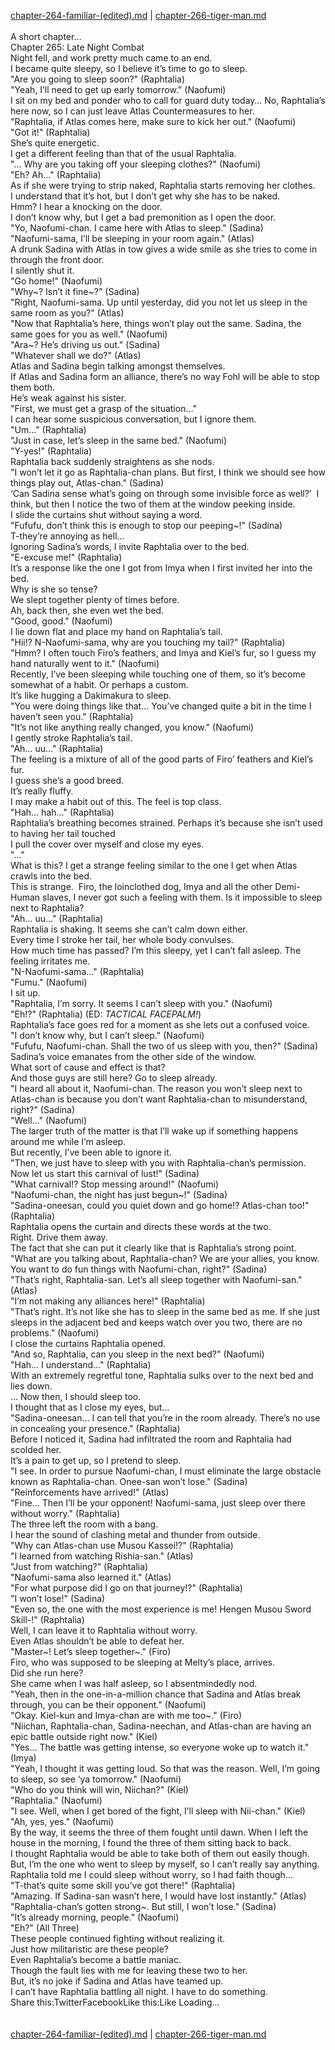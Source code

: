 [chapter-264-familiar-(edited).md](./chapter-264-familiar-(edited).md) | [chapter-266-tiger-man.md](./chapter-266-tiger-man.md) <br/>
<br/>
A short chapter…<br/>
Chapter 265: Late Night Combat<br/>
Night fell, and work pretty much came to an end.<br/>
I became quite sleepy, so I believe it’s time to go to sleep.<br/>
"Are you going to sleep soon?" (Raphtalia)<br/>
"Yeah, I’ll need to get up early tomorrow." (Naofumi)<br/>
I sit on my bed and ponder who to call for guard duty today… No, Raphtalia’s here now, so I can just leave Atlas Countermeasures to her.<br/>
"Raphtalia, if Atlas comes here, make sure to kick her out." (Naofumi)<br/>
"Got it!" (Raphtalia)<br/>
She’s quite energetic.<br/>
I get a different feeling than that of the usual Raphtalia.<br/>
"… Why are you taking off your sleeping clothes?" (Naofumi)<br/>
"Eh? Ah…" (Raphtalia)<br/>
As if she were trying to strip naked, Raphtalia starts removing her clothes.<br/>
I understand that it’s hot, but I don’t get why she has to be naked.<br/>
Hmm? I hear a knocking on the door.<br/>
I don’t know why, but I get a bad premonition as I open the door.<br/>
"Yo, Naofumi-chan. I came here with Atlas to sleep." (Sadina)<br/>
"Naofumi-sama, I’ll be sleeping in your room again." (Atlas)<br/>
A drunk Sadina with Atlas in tow gives a wide smile as she tries to come in through the front door.<br/>
I silently shut it.<br/>
"Go home!" (Naofumi)<br/>
"Why~? Isn’t it fine~?" (Sadina)<br/>
"Right, Naofumi-sama. Up until yesterday, did you not let us sleep in the same room as you?" (Atlas)<br/>
"Now that Raphtalia’s here, things won’t play out the same. Sadina, the same goes for you as well." (Naofumi)<br/>
"Ara~? He’s driving us out." (Sadina)<br/>
"Whatever shall we do?" (Atlas)<br/>
Atlas and Sadina begin talking amongst themselves.<br/>
If Atlas and Sadina form an alliance, there’s no way Fohl will be able to stop them both.<br/>
He’s weak against his sister.<br/>
"First, we must get a grasp of the situation…"<br/>
I can hear some suspicious conversation, but I ignore them.<br/>
"Um…" (Raphtalia)<br/>
"Just in case, let’s sleep in the same bed." (Naofumi)<br/>
"Y-yes!" (Raphtalia)<br/>
Raphtalia back suddenly straightens as she nods.<br/>
"I won’t let it go as Raphtalia-chan plans. But first, I think we should see how things play out, Atlas-chan." (Sadina)<br/>
‘Can Sadina sense what’s going on through some invisible force as well?’  I think, but then I notice the two of them at the window peeking inside.<br/>
I slide the curtains shut without saying a word.<br/>
"Fufufu, don’t think this is enough to stop our peeping~!" (Sadina)<br/>
T-they’re annoying as hell…<br/>
Ignoring Sadina’s words, I invite Raphtalia over to the bed.<br/>
"E-excuse me!" (Raphtalia)<br/>
It’s a response like the one I got from Imya when I first invited her into the bed.<br/>
Why is she so tense?<br/>
We slept together plenty of times before.<br/>
Ah, back then, she even wet the bed.<br/>
"Good, good." (Naofumi)<br/>
I lie down flat and place my hand on Raphtalia’s tail.<br/>
"Hii!? N-Naofumi-sama, why are you touching my tail?" (Raphtalia)<br/>
"Hmm? I often touch Firo’s feathers, and Imya and Kiel’s fur, so I guess my hand naturally went to it." (Naofumi)<br/>
Recently, I’ve been sleeping while touching one of them, so it’s become somewhat of a habit. Or perhaps a custom.<br/>
It’s like hugging a Dakimakura to sleep.<br/>
"You were doing things like that… You’ve changed quite a bit in the time I haven’t seen you." (Raphtalia)<br/>
"It’s not like anything really changed, you know." (Naofumi)<br/>
I gently stroke Raphtalia’s tail.<br/>
"Ah… uu…" (Raphtalia)<br/>
The feeling is a mixture of all of the good parts of Firo’ feathers and Kiel’s fur.<br/>
I guess she’s a good breed.<br/>
It’s really fluffy.<br/>
I may make a habit out of this. The feel is top class.<br/>
"Hah… hah…" (Raphtalia)<br/>
Raphtalia’s breathing becomes strained. Perhaps it’s because she isn’t used to having her tail touched<br/>
I pull the cover over myself and close my eyes.<br/>
"…"<br/>
What is this? I get a strange feeling similar to the one I get when Atlas crawls into the bed.<br/>
This is strange.  Firo, the loinclothed dog, Imya and all the other Demi-Human slaves, I never got such a feeling with them. Is it impossible to sleep next to Raphtalia?<br/>
"Ah… uu…" (Raphtalia)<br/>
Raphtalia is shaking. It seems she can’t calm down either.<br/>
Every time I stroke her tail, her whole body convulses.<br/>
How much time has passed? I’m this sleepy, yet I can’t fall asleep. The feeling irritates me.<br/>
"N-Naofumi-sama…" (Raphtalia)<br/>
"Fumu." (Naofumi)<br/>
I sit up.<br/>
"Raphtalia, I’m sorry. It seems I can’t sleep with you." (Naofumi)<br/>
"Eh!?" (Raphtalia) (ED: *TACTICAL FACEPALM!*)<br/>
Raphtalia’s face goes red for a moment as she lets out a confused voice.<br/>
"I don’t know why, but I can’t sleep." (Naofumi)<br/>
"Fufufu, Naofumi-chan. Shall the two of us sleep with you, then?" (Sadina)<br/>
Sadina’s voice emanates from the other side of the window.<br/>
What sort of cause and effect is that?<br/>
And those guys are still here? Go to sleep already.<br/>
"I heard all about it, Naofumi-chan. The reason you won’t sleep next to Atlas-chan is because you don’t want Raphtalia-chan to misunderstand, right?" (Sadina)<br/>
"Well…" (Naofumi)<br/>
The larger truth of the matter is that I’ll wake up if something happens around me while I’m asleep.<br/>
But recently, I’ve been able to ignore it.<br/>
"Then, we just have to sleep with you with Raphtalia-chan’s permission. Now let us start this carnival of lust!" (Sadina)<br/>
"What carnival!? Stop messing around!" (Naofumi)<br/>
"Naofumi-chan, the night has just begun~!" (Sadina)<br/>
"Sadina-oneesan, could you quiet down and go home!? Atlas-chan too!" (Raphtalia)<br/>
Raphtalia opens the curtain and directs these words at the two.<br/>
Right. Drive them away.<br/>
The fact that she can put it clearly like that is Raphtalia’s strong point.<br/>
"What are you talking about, Raphtalia-chan? We are your allies, you know. You want to do fun things with Naofumi-chan, right?" (Sadina)<br/>
"That’s right, Raphtalia-san. Let’s all sleep together with Naofumi-san." (Atlas)<br/>
"I’m not making any alliances here!" (Raphtalia)<br/>
"That’s right. It’s not like she has to sleep in the same bed as me. If she just sleeps in the adjacent bed and keeps watch over you two, there are no problems." (Naofumi)<br/>
I close the curtains Raphtalia opened.<br/>
"And so, Raphtalia, can you sleep in the next bed?" (Naofumi)<br/>
"Hah… I understand…" (Raphtalia)<br/>
With an extremely regretful tone, Raphtalia sulks over to the next bed and lies down.<br/>
… Now then, I should sleep too.<br/>
I thought that as I close my eyes, but…<br/>
"Sadina-oneesan… I can tell that you’re in the room already. There’s no use in concealing your presence." (Raphtalia)<br/>
Before I noticed it, Sadina had infiltrated the room and Raphtalia had scolded her.<br/>
It’s a pain to get up, so I pretend to sleep.<br/>
"I see. In order to pursue Naofumi-chan, I must eliminate the large obstacle known as Raphtalia-chan. Onee-san won’t lose." (Sadina)<br/>
"Reinforcements have arrived!" (Atlas)<br/>
"Fine… Then I’ll be your opponent! Naofumi-sama, just sleep over there without worry." (Raphtalia)<br/>
The three left the room with a bang.<br/>
I hear the sound of clashing metal and thunder from outside.<br/>
"Why can Atlas-chan use Musou Kassei!?" (Raphtalia)<br/>
"I learned from watching Rishia-san." (Atlas)<br/>
"Just from watching?" (Raphtalia)<br/>
"Naofumi-sama also learned it." (Atlas)<br/>
"For what purpose did I go on that journey!?" (Raphtalia)<br/>
"I won’t lose!" (Sadina)<br/>
"Even so, the one with the most experience is me! Hengen Musou Sword Skill-!" (Raphtalia)<br/>
Well, I can leave it to Raphtalia without worry.<br/>
Even Atlas shouldn’t be able to defeat her.<br/>
"Master~! Let’s sleep together~." (Firo)<br/>
Firo, who was supposed to be sleeping at Melty’s place, arrives.<br/>
Did she run here?<br/>
She came when I was half asleep, so I absentmindedly nod.<br/>
"Yeah, then in the one-in-a-million chance that Sadina and Atlas break through, you can be their opponent." (Naofumi)<br/>
"Okay. Kiel-kun and Imya-chan are with me too~." (Firo)<br/>
"Niichan, Raphtalia-chan, Sadina-neechan, and Atlas-chan are having an epic battle outside right now." (Kiel)<br/>
"Yes… The battle was getting intense, so everyone woke up to watch it." (Imya)<br/>
"Yeah, I thought it was getting loud. So that was the reason. Well, I’m going to sleep, so see ‘ya tomorrow." (Naofumi)<br/>
"Who do you think will win, Niichan?" (Kiel)<br/>
"Raphtalia." (Naofumi)<br/>
"I see. Well, when I get bored of the fight, I’ll sleep with Nii-chan." (Kiel)<br/>
"Ah, yes, yes." (Naofumi)<br/>
By the way, it seems the three of them fought until dawn. When I left the house in the morning, I found the three of them sitting back to back.<br/>
I thought Raphtalia would be able to take both of them out easily though.<br/>
But, I’m the one who went to sleep by myself, so I can’t really say anything.<br/>
Raphtalia told me I could sleep without worry, so I had faith though…<br/>
"T-that’s quite some skill you’ve got there!" (Raphtalia)<br/>
"Amazing. If Sadina-san wasn’t here, I would have lost instantly." (Atlas)<br/>
"Raphtalia-chan’s gotten strong~. But still, I won’t lose." (Sadina)<br/>
"It’s already morning, people." (Naofumi)<br/>
"Eh?" (All Three)<br/>
These people continued fighting without realizing it.<br/>
Just how militaristic are these people?<br/>
Even Raphtalia’s become a battle maniac.<br/>
Though the fault lies with me for leaving these two to her.<br/>
But, it’s no joke if Sadina and Atlas have teamed up.<br/>
I can’t have Raphtalia battling all night. I have to do something.<br/>
Share this:TwitterFacebookLike this:Like Loading... <br/>
<br/>
<br/>
[chapter-264-familiar-(edited).md](./chapter-264-familiar-(edited).md) | [chapter-266-tiger-man.md](./chapter-266-tiger-man.md) <br/>

